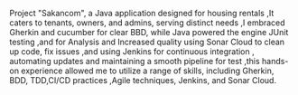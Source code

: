 Project "Sakancom", a Java application designed for housing rentals ,It caters to tenants, owners, and admins, serving distinct needs ,I embraced Gherkin and cucumber for clear BBD, while Java powered the engine JUnit testing ,and for Analysis and Increased quality using Sonar Cloud to clean up code, fix issues ,and using Jenkins for continuous integration , automating updates and maintaining a smooth pipeline for test ,this hands-on experience allowed me to utilize a range of skills, including Gherkin, BDD, TDD,CI/CD practices ,Agile techniques, Jenkins, and Sonar Cloud.
